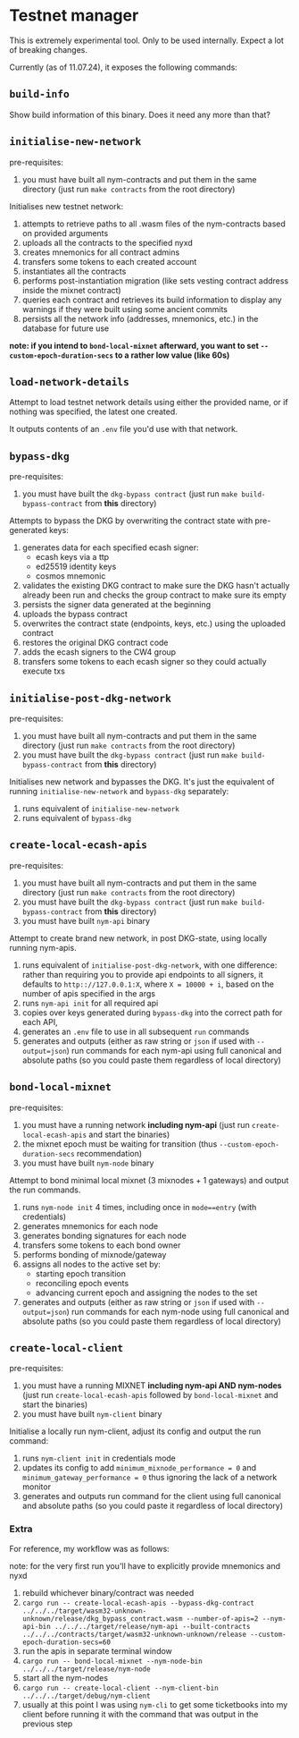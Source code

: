 # Testnet manager

This is extremely experimental tool. Only to be used internally. Expect a lot of breaking changes.

Currently (as of 11.07.24), it exposes the following commands:

## `build-info`

Show build information of this binary. Does it need any more than that?

## `initialise-new-network`

pre-requisites:

1. you must have built all nym-contracts and put them in the same directory (just run `make contracts` from the root
   directory)

Initialises new testnet network:

1. attempts to retrieve paths to all .wasm files of the nym-contracts based on provided arguments
2. uploads all the contracts to the specified nyxd
3. creates mnemonics for all contract admins
4. transfers some tokens to each created account
5. instantiates all the contracts
6. performs post-instantiation migration (like sets vesting contract address inside the mixnet contract)
7. queries each contract and retrieves its build information to display any warnings if they were built using some
   ancient commits
8. persists all the network info (addresses, mnemonics, etc.) in the database for future use

**note: if you intend to `bond-local-mixnet` afterward, you want to set `--custom-epoch-duration-secs` to a rather low
value (like 60s)**

## `load-network-details`

Attempt to load testnet network details using either the provided name, or if nothing was specified, the latest one
created.

It outputs contents of an `.env` file you'd use with that network.

## `bypass-dkg`

pre-requisites:

1. you must have built the `dkg-bypass contract` (just run `make build-bypass-contract` from **this** directory)

Attempts to bypass the DKG by overwriting the contract state with pre-generated keys:

1. generates data for each specified ecash signer:
    - ecash keys via a ttp
    - ed25519 identity keys
    - cosmos mnemonic
2. validates the existing DKG contract to make sure the DKG hasn't actually already been run and checks the group
   contract to make sure its empty
3. persists the signer data generated at the beginning
4. uploads the bypass contract
5. overwrites the contract state (endpoints, keys, etc.) using the uploaded contract
6. restores the original DKG contract code
7. adds the ecash signers to the CW4 group
8. transfers some tokens to each ecash signer so they could actually execute txs

## `initialise-post-dkg-network`

pre-requisites:

1. you must have built all nym-contracts and put them in the same directory (just run `make contracts` from the root
   directory)
2. you must have built the `dkg-bypass contract` (just run `make build-bypass-contract` from **this** directory)

Initialises new network and bypasses the DKG. It's just the equivalent of running `initialise-new-network`
and `bypass-dkg` separately:

1. runs equivalent of `initialise-new-network`
2. runs equivalent of `bypass-dkg`

## `create-local-ecash-apis`

pre-requisites:

1. you must have built all nym-contracts and put them in the same directory (just run `make contracts` from the root
   directory)
2. you must have built the `dkg-bypass contract` (just run `make build-bypass-contract` from **this** directory)
3. you must have built `nym-api` binary

Attempt to create brand new network, in post DKG-state, using locally running nym-apis.

1. runs equivalent of `initialise-post-dkg-network`, with one difference: rather than requiring you to provide api
   endpoints to all signers, it defaults to `http:://127.0.0.1:X`, where `X = 10000 + i`, based on the number of apis
   specified in the args
2. runs `nym-api init` for all required api
3. copies over keys generated during `bypass-dkg` into the correct path for each API,
4. generates an `.env` file to use in all subsequent `run` commands
5. generates and outputs (either as raw string or `json` if used with `--output=json`) run commands for each nym-api
   using full canonical and absolute paths (so you could paste them regardless of local directory)

## `bond-local-mixnet`

pre-requisites:

1. you must have a running network **including nym-api** (just run `create-local-ecash-apis` and start the binaries)
2. the mixnet epoch must be waiting for transition (thus `--custom-epoch-duration-secs` recommendation)
3. you must have built `nym-node` binary

Attempt to bond minimal local mixnet (3 mixnodes + 1 gateways) and output the run commands.

1. runs `nym-node init` 4 times, including once in `mode==entry` (with credentials)
2. generates mnemonics for each node
3. generates bonding signatures for each node
4. transfers some tokens to each bond owner
5. performs bonding of mixnode/gateway
6. assigns all nodes to the active set by:
    - starting epoch transition
    - reconciling epoch events
    - advancing current epoch and assigning the nodes to the set
7. generates and outputs (either as raw string or `json` if used with `--output=json`) run commands for each nym-node
   using full canonical and absolute paths (so you could paste them regardless of local directory)

## `create-local-client`

pre-requisites:

1. you must have a running MIXNET **including nym-api AND nym-nodes** (just run `create-local-ecash-apis` followed
   by `bond-local-mixnet` and start the binaries)
2. you must have built `nym-client` binary

Initialise a locally run nym-client, adjust its config and output the run command:

1. runs `nym-client init` in credentials mode
2. updates its config to add `minimum_mixnode_performance = 0` and `minimum_gateway_performance = 0` thus ignoring the
   lack of a network monitor
3. generates and outputs run command for the client using full canonical and absolute paths (so you could paste it
   regardless of local directory)

### Extra

For reference, my workflow was as follows:

note: for the very first run you'll have to explicitly provide mnemonics and nyxd

1. rebuild whichever binary/contract was needed
2. `cargo run -- create-local-ecash-apis --bypass-dkg-contract ../../../target/wasm32-unknown-unknown/release/dkg_bypass_contract.wasm --number-of-apis=2 --nym-api-bin ../../../target/release/nym-api --built-contracts ../../../contracts/target/wasm32-unknown-unknown/release --custom-epoch-duration-secs=60`
3. run the apis in separate terminal window
4. `cargo run -- bond-local-mixnet --nym-node-bin ../../../target/release/nym-node`
5. start all the nym-nodes
6. `cargo run -- create-local-client --nym-client-bin ../../../target/debug/nym-client`
7. usually at this point I was using `nym-cli` to get some ticketbooks into my client before running it with the command
   that was output in the previous step




